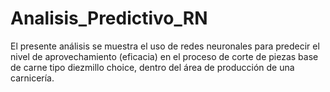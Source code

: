 # Analisis_Predictivo_RN
El presente análisis se muestra el uso de redes neuronales para predecir el nivel de aprovechamiento (eficacia) en el proceso de corte de piezas base de carne tipo diezmillo choice, dentro del área de producción de una carnicería.
